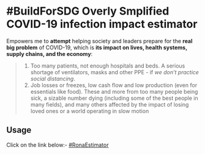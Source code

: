# #BuildForSDG Overly Smplified COVID-19 infection impact estimator

Empowers me to **attempt** helping society and leaders prepare for the **real big problem** of COVID-19, which is **its impact on lives, health systems, supply chains, and the economy**: 
> 1.  Too many patients, not enough hospitals and beds. A serious shortage of ventilators, masks and other PPE - if *we don’t practice social distancing*.
> 2.  Job losses or freezes, low cash flow and low production (even for essentials like food). These and more from too many people being sick, a sizable number dying (including some of the best people in many fields), and many others affected by the impact of losing loved ones or a world operating in slow motion

## Usage
Click on the link below:-
[#RonaEstimator](https://rona-estimator.herokuapp.com//api/v1/on-covid-19)


